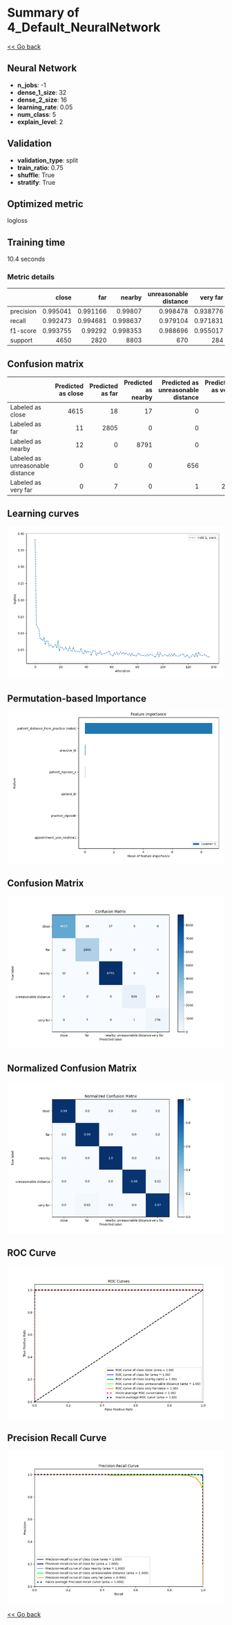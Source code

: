 # Summary of 4_Default_NeuralNetwork

[<< Go back](../README.md)


## Neural Network
- **n_jobs**: -1
- **dense_1_size**: 32
- **dense_2_size**: 16
- **learning_rate**: 0.05
- **num_class**: 5
- **explain_level**: 2

## Validation
 - **validation_type**: split
 - **train_ratio**: 0.75
 - **shuffle**: True
 - **stratify**: True

## Optimized metric
logloss

## Training time

10.4 seconds

### Metric details
|           |       close |         far |      nearby |   unreasonable distance |   very far |   accuracy |    macro avg |   weighted avg |   logloss |
|:----------|------------:|------------:|------------:|------------------------:|-----------:|-----------:|-------------:|---------------:|----------:|
| precision |    0.995041 |    0.991166 |    0.99807  |                0.998478 |   0.938776 |   0.995124 |     0.984306 |       0.995161 | 0.0172138 |
| recall    |    0.992473 |    0.994681 |    0.998637 |                0.979104 |   0.971831 |   0.995124 |     0.987345 |       0.995124 | 0.0172138 |
| f1-score  |    0.993755 |    0.99292  |    0.998353 |                0.988696 |   0.955017 |   0.995124 |     0.985749 |       0.995133 | 0.0172138 |
| support   | 4650        | 2820        | 8803        |              670        | 284        |   0.995124 | 17227        |   17227        | 0.0172138 |


## Confusion matrix
|                                  |   Predicted as close |   Predicted as far |   Predicted as nearby |   Predicted as unreasonable distance |   Predicted as very far |
|:---------------------------------|---------------------:|-------------------:|----------------------:|-------------------------------------:|------------------------:|
| Labeled as close                 |                 4615 |                 18 |                    17 |                                    0 |                       0 |
| Labeled as far                   |                   11 |               2805 |                     0 |                                    0 |                       4 |
| Labeled as nearby                |                   12 |                  0 |                  8791 |                                    0 |                       0 |
| Labeled as unreasonable distance |                    0 |                  0 |                     0 |                                  656 |                      14 |
| Labeled as very far              |                    0 |                  7 |                     0 |                                    1 |                     276 |

## Learning curves
![Learning curves](learning_curves.png)

## Permutation-based Importance
![Permutation-based Importance](permutation_importance.png)
## Confusion Matrix

![Confusion Matrix](confusion_matrix.png)


## Normalized Confusion Matrix

![Normalized Confusion Matrix](confusion_matrix_normalized.png)


## ROC Curve

![ROC Curve](roc_curve.png)


## Precision Recall Curve

![Precision Recall Curve](precision_recall_curve.png)



[<< Go back](../README.md)
